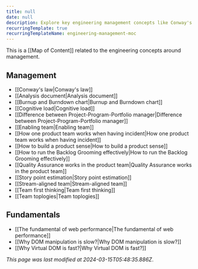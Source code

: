 ```yaml
---
title: null
date: null
description: Explore key engineering management concepts like Conway's law, team topologies, backlog grooming, and quality assurance to improve product development and team performance effectively.
recurringTemplate: true
recurringTemplateName: engineering-management-moc
---
```


This is a [[Map of Content]] related to the engineering concepts around management.

## Management

- [[Conway's law|Conway's law]]
- [[Analysis document|Analysis document]]
- [[Burnup and Burndown chart|Burnup and Burndown chart]]
- [[Cognitive load|Cognitive load]]
- [[Difference between Project-Program-Portfolio manager|Difference between Project-Program-Portfolio manager]]
- [[Enabling team|Enabling team]]
- [[How one product team works when having incident|How one product team works when having incident]]
- [[How to build a product sense|How to build a product sense]]
- [[How to run the Backlog Grooming effectively|How to run the Backlog Grooming effectively]]
- [[Quality Assurance works in the product team|Quality Assurance works in the product team]]
- [[Story point estimation|Story point estimation]]
- [[Stream-aligned team|Stream-aligned team]]
- [[Team first thinking|Team first thinking]]
- [[Team toplogies|Team toplogies]]

## Fundamentals

- [[The fundamental of web performance|The fundamental of web performance]]
- [[Why DOM manipulation is slow?|Why DOM manipulation is slow?]]
- [[Why Virtual DOM is fast?|Why Virtual DOM is fast?]]


*This page was last modified at 2024-03-15T05:48:35.886Z*.

